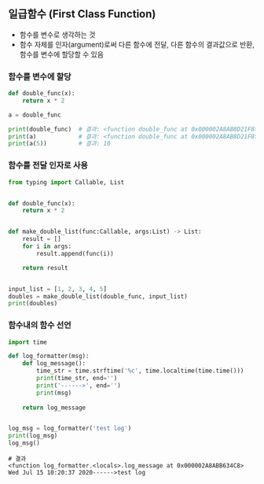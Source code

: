 ## 일급함수 (First Class Function)

- 함수를 변수로 생각하는 것
- 함수 자체를 인자(argument)로써 다른 함수에 전달, 다른 함수의 결과값으로 반환, 함수를 변수에 할당할 수 있음

### 함수를 변수에 할당

```python
def double_func(x):
    return x * 2

a = double_func

print(double_func)	# 결과: <function double_func at 0x000002A8AB8D21F8>
print(a)			# 결과: <function double_func at 0x000002A8AB8D21F8>
print(a(5))			# 결과: 10
```

### 함수를 전달 인자로 사용

```python
from typing import Callable, List


def double_func(x):
    return x * 2


def make_double_list(func:Callable, args:List) -> List:
    result = []
    for i in args:
        result.append(func(i))

    return result


input_list = [1, 2, 3, 4, 5]
doubles = make_double_list(double_func, input_list)
print(doubles)
```

### 함수내의 함수 선언

```python
import time

def log_formatter(msg):
    def log_message():
        time_str = time.strftime('%c', time.localtime(time.time()))
        print(time_str, end='')
        print('------>', end='')
        print(msg)
        
    return log_message


log_msg = log_formatter('test log')
print(log_msg)
log_msg()
```

```shell
# 결과
<function log_formatter.<locals>.log_message at 0x000002A8ABB634C8>
Wed Jul 15 10:20:37 2020------>test log
```

